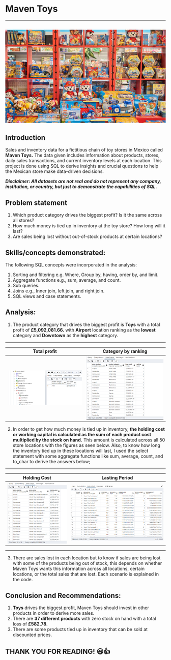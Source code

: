 # Maven Toys
----
![](toys.png)
----
## Introduction
Sales and inventory data for a fictitious chain of toy stores in Mexico called **Maven Toys.** The data given includes information about products, stores, daily sales transactions, and current inventory levels at each location. This project is done using SQL to derive insights and crucial questions to help the Mexican store make data-driven decisions. 

**_Disclaimer: All datasets are not real and do not represent any company, institution, or country, but just to demonstrate the capabilities of SQL._**

## Problem statement 
1.	Which product category drives the biggest profit? Is it the same across all stores?
2.	How much money is tied up in inventory at the toy store? How long will it last?
3.	Are sales being lost without out-of-stock products at certain locations?

## Skills/concepts demonstrated:
The following SQL concepts were incorporated in the analysis:

1.	Sorting and filtering e.g. Where, Group by, having, order by, and limit.
2.	Aggregate functions e.g., sum, average, and count.
3.	Sub queries.
4.	Joins e.g., Inner join, left join, and right join.
5.	SQL views and case statements.

## Analysis:
1.	The product category that drives the biggest profit is **Toys** with a total profit of **£5,092,081.66.** with **Airport** location ranking as the **lowest** category and  **Downtown** as the **highest** category.
---
Total profit        |Category by ranking
:-----------------:|:-----------------:
![](biggest_profit.PNG)|![](category_ranking.PNG)

2.	In order to get how much money is tied up in inventory, **the holding cost or working capital is calculated as the sum of each product cost multiplied by the stock on hand.** This amount is calculated across all 50 store locations with the figures as seen below. Also, to know how long the inventory tied up in these locations will last, I used the select statement with some aggregate functions like sum, average, count, and to_char to derive the answers below;
----
Holding Cost       | Lasting Period
:-----------------:|:---------------:
![](holding_costs.PNG)|![](lasting_period.PNG)
----
3. There are sales lost in each location but to know if sales are being lost with some of the products being out of stock, this depends on whether Maven Toys wants this information across all locations, certain locations, or the total sales that are lost. Each scenario is explained in the code.


## Conclusion and Recommendations:
1.	**Toys** drives the biggest profit, Maven Toys should invest in other products in order to derive more sales.  
2.	There are **37 different products** with zero stock on hand with a total loss of **£582.78.**
3.	There are some products tied up in inventory that can be sold at discounted prices.

## THANK YOU FOR READING! 😃👍


